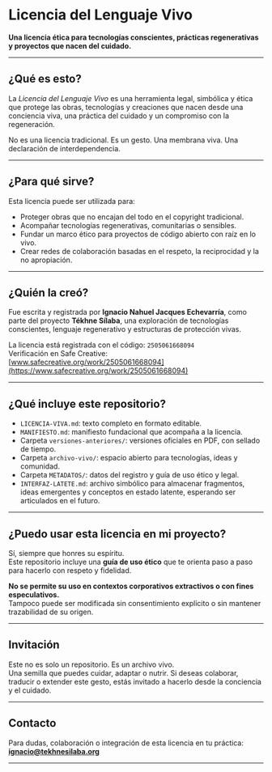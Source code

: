 # Licencia del Lenguaje Vivo

**Una licencia ética para tecnologías conscientes, prácticas regenerativas y proyectos que nacen del cuidado.**

---

## ¿Qué es esto?

La *Licencia del Lenguaje Vivo* es una herramienta legal, simbólica y ética que protege las obras, tecnologías y creaciones que nacen desde una conciencia viva, una práctica del cuidado y un compromiso con la regeneración.

No es una licencia tradicional. Es un gesto. Una membrana viva. Una declaración de interdependencia.

---

## ¿Para qué sirve?

Esta licencia puede ser utilizada para:

- Proteger obras que no encajan del todo en el copyright tradicional.
- Acompañar tecnologías regenerativas, comunitarias o sensibles.
- Fundar un marco ético para proyectos de código abierto con raíz en lo vivo.
- Crear redes de colaboración basadas en el respeto, la reciprocidad y la no apropiación.

---

## ¿Quién la creó?

Fue escrita y registrada por **Ignacio Nahuel Jacques Echevarría**, como parte del proyecto **Tékhne Sílaba**, una exploración de tecnologías conscientes, lenguaje regenerativo y estructuras de protección vivas.

La licencia está registrada con el código: `2505061668094`  
Verificación en Safe Creative: [www.safecreative.org/work/2505061668094](https://www.safecreative.org/work/2505061668094)

---

## ¿Qué incluye este repositorio?

- `LICENCIA-VIVA.md`: texto completo en formato editable.
- `MANIFIESTO.md`: manifiesto fundacional que acompaña a la licencia.
- Carpeta `versiones-anteriores/`: versiones oficiales en PDF, con sellado de tiempo.
- Carpeta `archivo-vivo/`: espacio abierto para tecnologías, ideas y comunidad.
- Carpeta `METADATOS/`: datos del registro y guía de uso ético y legal.
- `INTERFAZ-LATETE.md`: archivo simbólico para almacenar fragmentos, ideas emergentes y conceptos en estado latente, esperando ser articulados en el futuro.

---

## ¿Puedo usar esta licencia en mi proyecto?

Sí, siempre que honres su espíritu.  
Este repositorio incluye una **guía de uso ético** que te orienta paso a paso para hacerlo con respeto y fidelidad.

**No se permite su uso en contextos corporativos extractivos o con fines especulativos.**  
Tampoco puede ser modificada sin consentimiento explícito o sin mantener trazabilidad de su origen.

---

## Invitación

Este no es solo un repositorio. Es un archivo vivo.  
Una semilla que puedes cuidar, adaptar o nutrir. Si deseas colaborar, traducir o extender este gesto, estás invitado a hacerlo desde la conciencia y el cuidado.

---

## Contacto

Para dudas, colaboración o integración de esta licencia en tu práctica:  
**ignacio@tekhnesilaba.org** 

---

